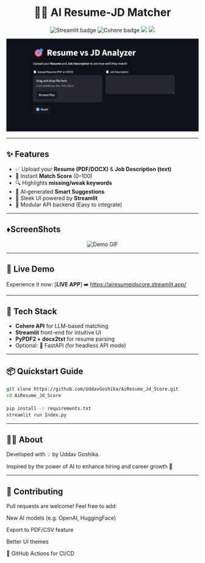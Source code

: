 <h1 align="center">📄💼 AI Resume‑JD Matcher</h1>

<p align="center">
  <img src="https://img.shields.io/badge/Streamlit-AI-blue?logo=streamlit" alt="Streamlit badge" />
  <img src="https://img.shields.io/badge/Cohere‑Powered‑LLM‑AI-green?logo=cohere" alt="Cohere badge" />
  <img src="https://img.shields.io/github/stars/UddavGoshika/AiResume_Jd_Score?style=social" />
  <img src="https://img.shields.io/github/forks/UddavGoshika/AiResume_Jd_Score?style=social" />
</p>

<p align="center">
  <img src="https://raw.githubusercontent.com/UddavGoshika/AiResume_Jd_Score/refs/heads/main/FirstUI.png" width="600" alt="Demo GIF">
</p>

---

## ✨ Features

- ✅ Upload your **Resume (PDF/DOCX)** & **Job Description (text)**
- 🔢 Instant **Match Score** (0–100)
- 🔍 Highlights **missing/weak keywords**
- 💬 AI‑generated **Smart Suggestions**
- 🎨 Sleek UI powered by **Streamlit**
- 🔁 Modular API backend (Easy to integrate)

---

## ♦️ScreenShots

<p align="center">
  <img src="[https://user-images.githubusercontent.com/YOUR_USER/YOUR_REPO/demo.gif](https://raw.githubusercontent.com/UddavGoshika/AiResume_Jd_Score/refs/heads/main/Testing.png)" width="600" alt="Demo GIF">
</p>


---
## 🚀 Live Demo

Experience it now: [**LIVE APP**] ➡️ https://airesumejdscore.streamlit.app/

---

## 🧩 Tech Stack

- **Cohere API** for LLM-based matching
- **Streamlit** front-end for intuitive UI
- **PyPDF2 + docx2txt** for resume parsing
- Optional: 🐍 FastAPI (for headless API mode)

---

## 📦 Quickstart Guide

```bash
git clone https://github.com/UddavGoshika/AiResume_Jd_Score.git
cd AiResume_Jd_Score

pip install -r requirements.txt
streamlit run Index.py

```

---

## 🙋‍♂️ About
Developed with 💡 by Uddav Goshika.

Inspired by the power of AI to enhance hiring and career growth 🚀

---

## 🤝 Contributing
Pull requests are welcome! Feel free to add:

New AI models (e.g. OpenAI, HuggingFace)

Export to PDF/CSV feature

Better UI themes

🚀 GitHub Actions for CI/CD

